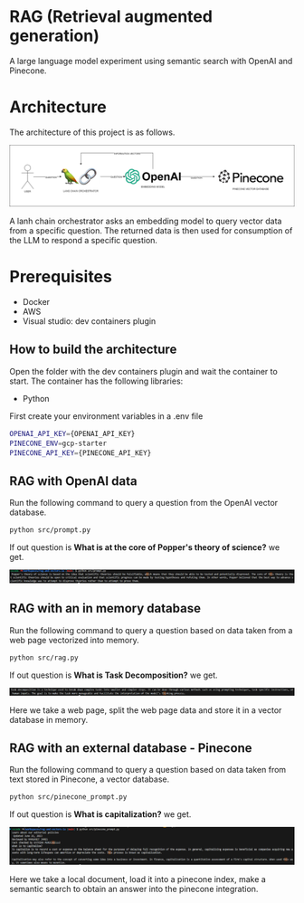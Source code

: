 # RAG (Retrieval augmented generation)

A large language model experiment using semantic search with OpenAI and Pinecone.

# Architecture

The architecture of this project is as follows.

![Project architecture](img/RAG_ARCHITECTURE.drawio.png)

A lanh chain orchestrator asks an embedding model to query vector data from a specific question. The returned data is then used for consumption of the LLM to respond a specific question.

# Prerequisites

- Docker
- AWS
- Visual studio: dev containers plugin


## How to build the architecture

Open the folder with the dev containers plugin and wait the container to start. The container has the following libraries:
- Python


First create your environment variables in a .env file

```bash
OPENAI_API_KEY={OPENAI_API_KEY}
PINECONE_ENV=gcp-starter
PINECONE_API_KEY={PINECONE_API_KEY}
```


## RAG with OpenAI data

Run the following command to query a question from the OpenAI vector database.

```bash
python src/prompt.py
```

If out question is **What is at the core of Popper's theory of science?** we get.

![Open AI response](img/open_ai.png)

## RAG with an in memory database

Run the following command to query a question based on data taken from a web page vectorized into memory.

```bash
python src/rag.py
```

If out question is **What is Task Decomposition?** we get.

![In memory RAG](img/rag_memory.png)

Here we take a web page, split the web page data and store it in a vector database in memory.


## RAG with an external database - Pinecone

Run the following command to query a question based on data taken from text stored in Pinecone, a vector database.

```bash
python src/pinecone_prompt.py
```

If out question is **What is capitalization?** we get.

![Capitalization](img/capitalization.png)

Here we take a local document, load it into a pinecone index, make a semantic search to obtain an answer into the pinecone integration.
